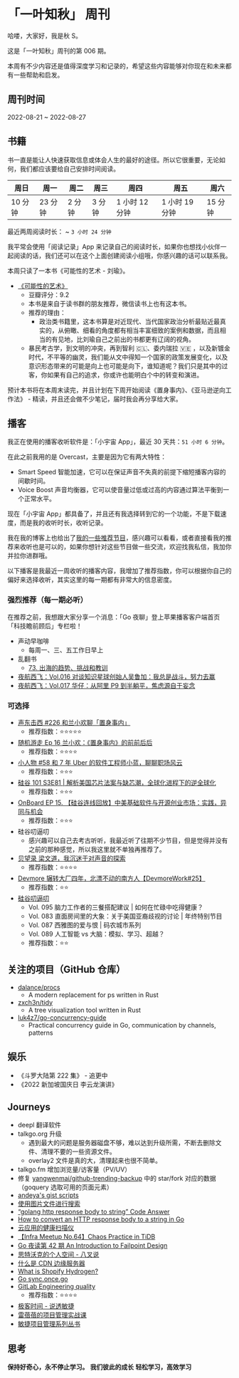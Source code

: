 # 「一叶知秋」 周刊

哈喽，大家好，我是秋 S。

这是「一叶知秋」周刊的第 006 期。

本周有不少内容还是值得深度学习和记录的，希望这些内容能够对你现在和未来都有一些帮助和启发。

## 周刊时间

2022-08-21 ~ 2022-08-27

## 书籍

书一直是能让人快速获取信息或体会人生的最好的途径。所以它很重要，无论如何，我们都应该要给自己安排时间阅读。

| 周日 | 周一 | 周二 | 周三 | 周四 | 周五 | 周六 |
|----|----|----|----|----|----|----|
| 10 分钟 | 23 分钟 | 2 分钟 | 3 分钟 | 1 小时 12 分钟 | 1 小时 19 分钟 | 15 分钟 |

最近两周阅读时长： ~ `3 小时 24 分钟`

我平常会使用「阅读记录」App 来记录自己的阅读时长，如果你也想找小伙伴一起阅读的话，我们还可以在这个上面创建阅读小组哦，你感兴趣的话可以联系我。

本周只读了一本书《可能性的艺术 - 刘瑜》。

+ [《可能性的艺术》](https://book.douban.com/subject/35819419/)
  - 豆瓣评分：9.2
  - 本书是来自于读书群的朋友推荐，微信读书上也有这本书。
  - 推荐的理由：
    - 政治类书籍里，这本书算是对近现代、当代国家政治分析最贴近最真实的，从俯瞰、细看的角度都有相当丰富细致的案例和数据，而且相当的有见地，比刘瑜自己之前出的书都更有辽阔的视角。
  - 暴民考古学，到文明的冲突，再到智利 🇨🇱、委内瑞拉 🇻🇪 ，以及新镀金时代，不平等的幽灵，我们能从文中得知一个国家的政策发展变化，以及意识形态带来的可能是向上也可能是向下，谁知道呢？我们只是其中的过客，你如果有自己的追求，你或许也能明白个中的转变和演进。

预计本书将在本周末读完，并且计划在下周开始阅读《置身事内》、《亚马逊逆向工作法》 - 精读，并且还会做不少笔记，届时我会再分享给大家。

## 播客

我正在使用的播客收听软件是：「小宇宙 App」，最近 30 天共：`51 小时 6 分钟`。

在此之前我用的是 Overcast，主要是因为它有两大特性：
- Smart Speed 智能加速，它可以在保证声音不失真的前提下缩短播客内容的间歇时间。
- Voice Boost 声音均衡器，它可以使音量过低或过高的内容通过算法平衡到一个正常水平。

现在「小宇宙 App」都具备了，并且还有我选择转到它的一个功能，不是下载速度，而是我的收听时长，收听记录。

我在我的博客上也给出了[我的一些推荐节目](https://maiyang.me/podcasts/)，感兴趣可以看看，或者直接看我的推荐来收听也是可以的，如果你想针对这些节目做一些交流，欢迎找我私信，我加你并拉你进群哦。

以下播客是我最近一周收听的播客内容，我增加了推荐指数，你可以根据你自己的偏好来选择收听，其实这里的每一期都有非常大的信息密度。

### 强烈推荐（每一期必听）

在推荐之前，我想跟大家分享一个消息：「Go 夜聊」登上苹果播客客户端首页「科技瞻前顾后」专栏啦！

+ 声动早咖啡
  - 每周一、三、五工作日早上
+ 乱翻书
  - [73. 出海的趋势、挑战和教训](https://www.xiaoyuzhoufm.com/episode/62f8f1cf20298b975e353805)
+ [夜航西飞：Vol.016 对谈知识星球创始人吴鲁加：我总是战斗，努力去赢](https://www.xiaoyuzhoufm.com/episode/62f09d4620298b975e3534ad)
+ [夜航西飞：Vol.017 华仔：从阿里 P9 到半躺平，焦虑源自于妄念](https://www.xiaoyuzhoufm.com/episode/62fe1ca3eb356cd549483e68)

### 可选择

+ [声东击西 #226 和兰小欢聊「置身事内」](https://www.xiaoyuzhoufm.com/episode/62fe1e4c35d8359407cba243)
  - 推荐指数：⭐️⭐️⭐️⭐️⭐️
+ [随机游走 Ep 16 兰小欢：《置身事内》的前前后后](https://www.xiaoyuzhoufm.com/episode/6157be615c5d3aaf1d5ba296)
  - 推荐指数：⭐️⭐️⭐️⭐️
+ [小人物 #58 和 7 年 Uber 的软件工程师小蓝，聊聊职场风云](https://www.xiaoyuzhoufm.com/episode/62fda70eeb66c53cd8ac004a)
  - 推荐指数：⭐️⭐️⭐️
+ [硅谷 101 S3E81 | 解析美国芯片法案与缺芯潮，全球化进程下的逆全球化](https://www.xiaoyuzhoufm.com/episode/62fd8c1672dc8cbf855b3acb)
  - 推荐指数：⭐️⭐️⭐️
+ [OnBoard EP 15. 【硅谷连线回放】中美基础软件与开源创业市场：实践，异同与机会](https://www.xiaoyuzhoufm.com/episode/63042c10bfab490246e4a949)
  - 推荐指数：⭐️⭐️⭐️
+ 硅谷叨逼叨 
  - 感兴趣可以自己去考古听听，我最近听了往期不少节目，但是觉得并没有之前的那种感觉，所以我这里就不单独再推荐了。
+ [贝望录 梁文道，我沉迷于对声音的探索](https://www.xiaoyuzhoufm.com/episode/62fb2e6feb0492cf2f50888e)
  - 推荐指数：⭐️⭐️⭐️⭐️
+ [Devmore 辗转大厂四年，北漂不动的南方人【DevmoreWork#25】](https://www.xiaoyuzhoufm.com/episode/62e3ae04f22de7eed50b24c4)
  - 推荐指数：⭐️⭐️
+ [硅谷叨逼叨]()
  - Vol. 095 脑力工作者的三餐搭配建议 | 如何在忙碌中吃得健康？
  - Vol. 083 直面房间里的大象：关于美国亚裔歧视的讨论 | 年终特别节目
  - Vol. 087 西雅图的爱与恨 | 码农城市系列
  - Vol. 089 人工智能 vs 大脑：模拟、学习、超越？
  - 推荐指数：⭐️⭐️

## 关注的项目（GitHub 仓库）

- [dalance/procs](https://github.com/dalance/procs)
  - A modern replacement for ps written in Rust
- [zxch3n/tidy](https://github.com/zxch3n/tidy)
  - A tree visualization tool written in Rust
- [luk4z7/go-concurrency-guide](https://github.com/luk4z7/go-concurrency-guide)
  - Practical concurrency guide in Go, communication by channels, patterns

## 娱乐

- 《斗罗大陆第 222 集》 - 追更中
- 《2022 新加坡国庆日 李云龙演讲》

## Journeys

- deepl 翻译软件
- talkgo.org 升级
  - 遇到最大的问题是服务器磁盘不够，难以达到升级所需，不断去删除文件、清理不要的一些资源文件。
  - overlay2 文件是真的大，清理起来也很不简单。
- talkgo.fm 增加浏览量/访客量（PV/UV）
- 修复 [yangwenmai/github-trending-backup](https://github.com/yangwenmai/github-trending-backup) 中的 star/fork 对应的数据（goquery 选取可用的页面元素）
- [andeya's gist scripts](https://gist.github.com/andeya/f7f0aede9549b39614dbace26142f192#file-install-pre-commit-go_mod_tidy-sh)
- [使用图片文件进行搜索](https://lens.google.com/search?p=AV3Y9tCoeWxr8DsNzm-XeDVAwYncyfypaxtitVPPxZQcZizQiDVNFLlOtWDkt0s0KVQAxQ21XjREblOp9lKxiNhaldq6lC1iJ3Ox4jXW6d82MpFbEiMPjemvzlulSE_dc6KA7qGOiMbAeQqLlYbVvvE5P34MVyIw8Bsa0Ux245t6cnqF6cw0iBwMldT4CB6RqolLieUj08Yqcga4SF3TQnJc5PgBUvKb8Tcw4AjGoBrWAclXmw2Sm6E-0dAdfVgLWZADoSDtoHjSeVV23Rfo8xHglLUwMGhdK4P49tKwoQ7cLG707Tmn7FO6M70Lu_mjAbYIslJDNJaSahAgrqj0BH77i4PbBbe5xxnBUwQidRXSjfm9&ep=gisbubb&hl=en&pli=1#lns=W251bGwsbnVsbCxbMCwwLDEwMDAwMCwxMDAwMDBdLG51bGwsbnVsbCxudWxsLG51bGwsIkVrY0tKRFkyWVRnM01qaGxMVFE0TVdZdE5ERmpOUzA0WlRWaUxXWmhNR1JpTUdJM1l6WmpOQklmTkRkR05VOTRXVXg2VHpoaWQwMURZVjlYYUdaVlQxWmxjbFJwUkV4U1p3PT0iLG51bGwsbnVsbCxudWxsLDFd)
- [“golang http response body to string” Code Answer](https://www.codegrepper.com/code-examples/go/golang+http+response+body+to+string)
- [How to convert an HTTP response body to a string in Go](https://freshman.tech/snippets/go/http-response-to-string/)
- [云应用的健康扫描仪](https://openresty.com.cn/cn/xray/)
- [【Infra Meetup No.64】Chaos Practice in TiDB](https://tidb.net/archived/meetup/meetup-64-20180314/)
- [Go 夜读第 42 期 An Introduction to Failpoint Design](https://talkgo.org/t/topic/61)
- [思特沃克的个人空间 - 八叉说](https://space.bilibili.com/104129171)
- [什么是 CDN 边缘服务器](https://www.cloudflare.com/zh-cn/learning/cdn/glossary/edge-server/)
- [What is Shopify Hydrogen?](https://www.charle.co.uk/articles/shopify-hydrogen-oxygen/)
- [Go sync.once.go](https://cs.opensource.google/go/go/+/go1.19:src/sync/once.go;l=18)
- [GitLab Engineering quality](https://about.gitlab.com/handbook/engineering/quality/#fy23-direction)
  - 推荐指数：⭐️⭐️⭐️⭐️
- [极客时间 - 说透敏捷](https://time.geekbang.org/column/intro/100044301)
- [雷蓓蓓的项目管理实战课](https://time.geekbang.org/column/intro/100038501)
- [敏捷项目管理系列丛书](https://book.douban.com/series/33968)

## 思考

**保持好奇心，永不停止学习。**
**我们彼此的成长**
**轻松学习，高效学习**
